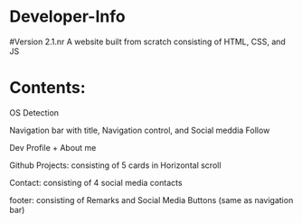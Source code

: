 # Developer-Info
#Version 2.1.nr
A website built from scratch consisting of HTML, CSS, and JS
# Contents:
OS Detection

Navigation bar with title, Navigation control, and Social meddia Follow

Dev Profile + About me

Github Projects: consisting of 5 cards in Horizontal scroll

Contact: consisting of 4 social media contacts

footer: consisting of Remarks and Social Media Buttons (same as navigation bar)

